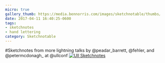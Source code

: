 ```yaml
---
micro: true
gallery_thumb: https://media.bennorris.com/images/sketchnotable/thumbs/ull-2017-sketchnotes-17.jpg
date: 2017-04-11 16:40:25-0600
tags:
- sketchnotes
- hand lettering
category: Sketchnotable
---
```


#Sketchnotes from more lightning talks by @peadar_barrett, @fehler, and @petermcdonagh_ at @ullconf [![Ull Sketchnotes](https://media.bennorris.com/images/sketchnotable/ull-2017/ull-2017-sketchnotes-17.jpg)](https://media.bennorris.com/images/sketchnotable/ull-2017/ull-2017-sketchnotes-17.jpg)